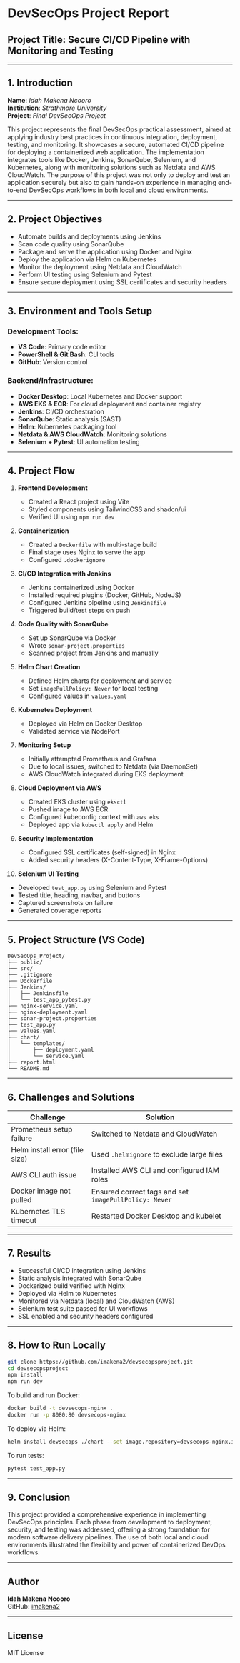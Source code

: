 # DevSecOps Project Report

## Project Title: Secure CI/CD Pipeline with Monitoring and Testing

---

## 1. Introduction

**Name**: *Idah Makena Ncooro*\
**Institution**: *Strathmore University*\
**Project**: *Final DevSecOps Project*

This project represents the final DevSecOps practical assessment, aimed at applying industry best practices in continuous integration, deployment, testing, and monitoring. It showcases a secure, automated CI/CD pipeline for deploying a containerized web application. The implementation integrates tools like Docker, Jenkins, SonarQube, Selenium, and Kubernetes, along with monitoring solutions such as Netdata and AWS CloudWatch. The purpose of this project was not only to deploy and test an application securely but also to gain hands-on experience in managing end-to-end DevSecOps workflows in both local and cloud environments.

---

## 2. Project Objectives

- Automate builds and deployments using Jenkins
- Scan code quality using SonarQube
- Package and serve the application using Docker and Nginx
- Deploy the application via Helm on Kubernetes
- Monitor the deployment using Netdata and CloudWatch
- Perform UI testing using Selenium and Pytest
- Ensure secure deployment using SSL certificates and security headers

---

## 3. Environment and Tools Setup

### Development Tools:

- **VS Code**: Primary code editor
- **PowerShell & Git Bash**: CLI tools
- **GitHub**: Version control

### Backend/Infrastructure:

- **Docker Desktop**: Local Kubernetes and Docker support
- **AWS EKS & ECR**: For cloud deployment and container registry
- **Jenkins**: CI/CD orchestration
- **SonarQube**: Static analysis (SAST)
- **Helm**: Kubernetes packaging tool
- **Netdata & AWS CloudWatch**: Monitoring solutions
- **Selenium + Pytest**: UI automation testing

---

## 4. Project Flow

1. **Frontend Development**

   - Created a React project using Vite
   - Styled components using TailwindCSS and shadcn/ui
   - Verified UI using `npm run dev`

2. **Containerization**

   - Created a `Dockerfile` with multi-stage build
   - Final stage uses Nginx to serve the app
   - Configured `.dockerignore`

3. **CI/CD Integration with Jenkins**

   - Jenkins containerized using Docker
   - Installed required plugins (Docker, GitHub, NodeJS)
   - Configured Jenkins pipeline using `Jenkinsfile`
   - Triggered build/test steps on push

4. **Code Quality with SonarQube**

   - Set up SonarQube via Docker
   - Wrote `sonar-project.properties`
   - Scanned project from Jenkins and manually

5. **Helm Chart Creation**

   - Defined Helm charts for deployment and service
   - Set `imagePullPolicy: Never` for local testing
   - Configured values in `values.yaml`

6. **Kubernetes Deployment**

   - Deployed via Helm on Docker Desktop
   - Validated service via NodePort

7. **Monitoring Setup**

   - Initially attempted Prometheus and Grafana
   - Due to local issues, switched to Netdata (via DaemonSet)
   - AWS CloudWatch integrated during EKS deployment

8. **Cloud Deployment via AWS**

   - Created EKS cluster using `eksctl`
   - Pushed image to AWS ECR
   - Configured kubeconfig context with `aws eks`
   - Deployed app via `kubectl apply` and Helm

9. **Security Implementation**

   - Configured SSL certificates (self-signed) in Nginx
   - Added security headers (X-Content-Type, X-Frame-Options)

10. **Selenium UI Testing**

- Developed `test_app.py` using Selenium and Pytest
- Tested title, heading, navbar, and buttons
- Captured screenshots on failure
- Generated coverage reports

---

## 5. Project Structure (VS Code)

```text
DevSecOps_Project/
├── public/
├── src/
├── .gitignore
├── Dockerfile
├── Jenkins/
│   ├── Jenkinsfile
│   └── test_app_pytest.py
├── nginx-service.yaml
├── nginx-deployment.yaml
├── sonar-project.properties
├── test_app.py
├── values.yaml
├── chart/
│   └── templates/
│       ├── deployment.yaml
│       └── service.yaml
├── report.html
└── README.md
```

---

## 6. Challenges and Solutions

| Challenge                      | Solution                                              |
| ------------------------------ | ----------------------------------------------------- |
| Prometheus setup failure       | Switched to Netdata and CloudWatch                    |
| Helm install error (file size) | Used `.helmignore` to exclude large files             |
| AWS CLI auth issue             | Installed AWS CLI and configured IAM roles            |
| Docker image not pulled        | Ensured correct tags and set `imagePullPolicy: Never` |
| Kubernetes TLS timeout         | Restarted Docker Desktop and kubelet                  |

---

## 7. Results

- Successful CI/CD integration using Jenkins
- Static analysis integrated with SonarQube
- Dockerized build verified with Nginx
- Deployed via Helm to Kubernetes
- Monitored via Netdata (local) and CloudWatch (AWS)
- Selenium test suite passed for UI workflows
- SSL enabled and security headers configured

---

## 8. How to Run Locally

```bash
git clone https://github.com/imakena2/devsecopsproject.git
cd devsecopsproject
npm install
npm run dev
```

To build and run Docker:

```bash
docker build -t devsecops-nginx .
docker run -p 8080:80 devsecops-nginx
```

To deploy via Helm:

```bash
helm install devsecops ./chart --set image.repository=devsecops-nginx,image.tag=latest
```

To run tests:

```bash
pytest test_app.py
```

---

## 9. Conclusion

This project provided a comprehensive experience in implementing DevSecOps principles. Each phase from development to deployment, security, and testing was addressed, offering a strong foundation for modern software delivery pipelines. The use of both local and cloud environments illustrated the flexibility and power of containerized DevOps workflows.

---

## Author

**Idah Makena Ncooro**\
GitHub: [imakena2](https://github.com/imakena2)

---

## License

MIT License

